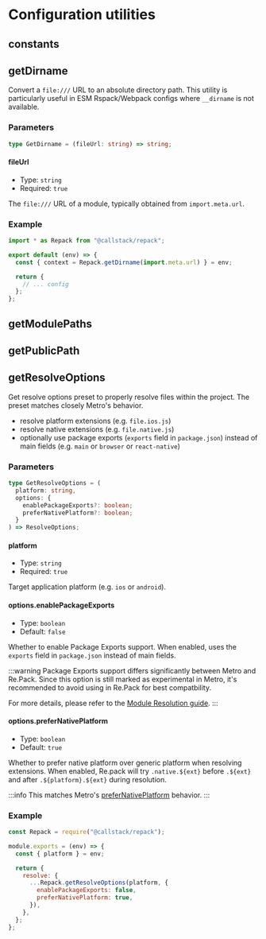 # Configuration utilities

## constants

## getDirname

Convert a `file:///` URL to an absolute directory path. This utility is particularly useful in ESM Rspack/Webpack configs where `__dirname` is not available.

### Parameters

```ts
type GetDirname = (fileUrl: string) => string;
```

#### fileUrl

- Type: `string`
- Required: `true`

The `file:///` URL of a module, typically obtained from `import.meta.url`.

### Example

```js title=rspack.config.mjs
import * as Repack from "@callstack/repack";

export default (env) => {
  const { context = Repack.getDirname(import.meta.url) } = env;

  return {
    // ... config
  };
};
```

## getModulePaths

## getPublicPath

## getResolveOptions

Get resolve options preset to properly resolve files within the project. The preset matches closely Metro's behavior.

- resolve platform extensions (e.g. `file.ios.js`)
- resolve native extensions (e.g. `file.native.js`)
- optionally use package exports (`exports` field in `package.json`) instead of main fields (e.g. `main` or `browser` or `react-native`)

### Parameters

```ts
type GetResolveOptions = (
  platform: string,
  options: {
    enablePackageExports?: boolean;
    preferNativePlatform?: boolean;
  }
) => ResolveOptions;
```

#### platform

- Type: `string`
- Required: `true`

Target application platform (e.g. `ios` or `android`).

#### options.enablePackageExports

- Type: `boolean`
- Default: `false`

Whether to enable Package Exports support. When enabled, uses the `exports` field in `package.json` instead of main fields.

:::warning
Package Exports support differs significantly between Metro and Re.Pack. Since this option is still marked as experimental in Metro, it's recommended to avoid using in Re.Pack for best compatbility.

For more details, please refer to the [Module Resolution guide](../guides/module-resolution).
:::

#### options.preferNativePlatform

- Type: `boolean`
- Default: `true`

Whether to prefer native platform over generic platform when resolving extensions. When enabled, Re.pack will try `.native.${ext}` before `.${ext}` and after `.${platform}.${ext}` during resolution.

:::info
This matches Metro's [preferNativePlatform](https://metrobundler.dev/docs/resolution#prefernativeplatform-boolean) behavior.
:::

### Example

```js title=rspack.config.cjs
const Repack = require("@callstack/repack");

module.exports = (env) => {
  const { platform } = env;

  return {
    resolve: {
      ...Repack.getResolveOptions(platform, {
        enablePackageExports: false,
        preferNativePlatform: true,
      }),
    },
  };
};
```
